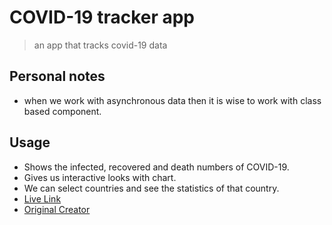 # COVID-19 tracker app
> an app that tracks covid-19 data 

## Personal notes 

- when we work with asynchronous data then it is wise to work with class based component.

## Usage 

- Shows the infected, recovered and death numbers of COVID-19. 
- Gives us interactive looks with chart. 
- We can select countries and see the statistics of that country. 
- [Live Link](https://mfsiat-covid19.netlify.app/)
- [Original Creator](https://www.youtube.com/watch?v=khJlrj3Y6Ls)